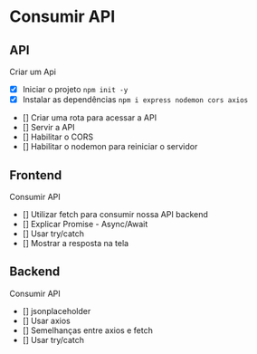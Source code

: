 # Consumir API

## API

Criar um Api

- [x] Iniciar o projeto `npm init -y`
- [x] Instalar as dependências `npm i express nodemon cors axios`
- [] Criar uma rota para acessar a API
- [] Servir a API
- [] Habilitar o CORS
- [] Habilitar o nodemon para reiniciar o servidor

## Frontend

Consumir API

- [] Utilizar fetch para consumir nossa API backend
- [] Explicar Promise - Async/Await
- [] Usar try/catch
- [] Mostrar a resposta na tela

## Backend

Consumir API

- [] jsonplaceholder
- [] Usar axios
- [] Semelhanças entre axios e fetch
- [] Usar try/catch
